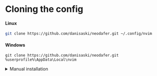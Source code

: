 # Cloning the config

#### Linux
```bash
git clone https://github.com/danisaski/neodafer.git ~/.config/nvim
```

#### Windows
```powershellmkdir "%USERPROFILE%\AppData\Local\.config"
git clone https://github.com/danisaski/neodafer.git %userprofile%\AppData\Local\nvim
```

<details> <summary>Manual installation</summary>

# Manual installation

## Deleting local config 

#### Linux
```bash
rm -rf ~/.local/share/nvim
rm -rf ~/.config/nvim
```

#### Windows
```powershell
rd /s /q %userprofile%\AppData\Local\nvim
rd /s /q %userprofile%\AppData\Local\nvim-data
```

<details> <summary>Click to expand misc. notes</summary>
  
## Installing lazy.nvim

#### Linux
```bash
git clone https://github.com/folke/lazy.nvim.git ~/.local/share/nvim/lazy/lazy.nvim
```

#### Windows
```powershell
git clone https://github.com/folke/lazy.nvim.git %userprofile%\AppData\Local\nvim\lazy\lazy.nvim
```

# Python Dependencies

### Install a Python language server, linter and formatter
```bash
pip install pyright ruff
```

# OS Dependencies

### Install ripgrep and fzf for telescope/fzf-lua

#### Linux
```bash
sudo apt install ripgrep fzf
```

#### Windows
```powershell
winget install BurntSushi.ripgrep.MSVC
```

### Personal notes
#### Set-url SSH
```bash
git remote set-url origin git@github.com:danisaski/neodafer
```
#### Extract neovim tar.gz
```bash
tar -xvzf nvim-linux64.tar.gz
```
#### mv appropiate location
```bash
sudo mv nvim-linux64 /usr/local/nvim
```
#### Add to .bashrc
```bash
export PATH="/usr/local/nvim/bin:$PATH"
source ~/code/python/venvs/denv/bin/activate
```

**TODO:** Debugger interface and config for RUST
ensure installed equivalent to debugpy. Reorder pluggins.lua. Autoinstall nodejs, etc.
